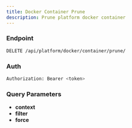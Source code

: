 ```yaml
---
title: Docker Container Prune
description: Prune platform docker container
---
```


### Endpoint

```bash
DELETE /api/platform/docker/container/prune/
```

### Auth

```bash
Authorization: Bearer <token>
```

### Query Parameters

- **context**
- **filter**
- **force**

